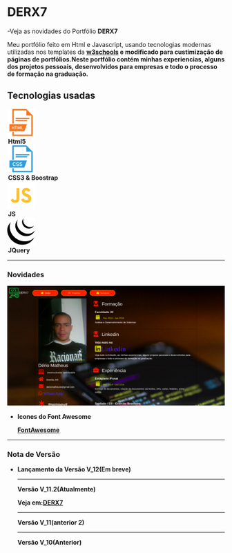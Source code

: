 # DERX7

-Veja as novidades do Portfólio <b>DERX7</b>
<p>Meu portfólio feito em Html e Javascript, usando tecnologias modernas utilizadas nos templates da
 <strong><a href="https://www.w3schools.com/">w3schools</a><strong> e modificado para custimização de 
 páginas de portfólios.Neste portfólio contém minhas experiencias, alguns dos projetos pessoais, desenvolvidos
para empresas e todo o processo de formação na graduação.</p>
<h2>Tecnologias usadas</h2>

<p>
    <label><img src="imgs/html5.png"><legend>Html5</legend></label>
    <label><img src="imgs/css3.png"><legend>CSS3 & Boostrap</legend></label>
    <label><img src="imgs/js.png"><legend>JS</legend></label>
    <label><img src="imgs/jquery.png"><legend>JQuery</legend></label>
<p>
    
<hr>

<h3>Novidades</h3>
<img src="imgs/PortfolioAutal.png">
<ul>
<li>
    <p>Icones do Font Awesome</p>
    <a href="https://fontawesome.com/icons" target="_blank">FontAwesome</a>
</li>

</ul>

<hr>
<h3>Nota de Versão</h3>
<ul>
<li>
    <p>Lançamento da Versão V_12(Em breve)</p>
    <hr>
    <p>Versão V_11.2(Atualmente)</p>
    <p>Veja em:<a href="https://derio123.github.io/DERX7/" target="_blank">DERX7</a></p>
    <hr>
    <p>Versão V_11(anterior 2)</p>
    <hr>
    <p>Versão V_10(Anterior)</p>
</li>
</ul>
